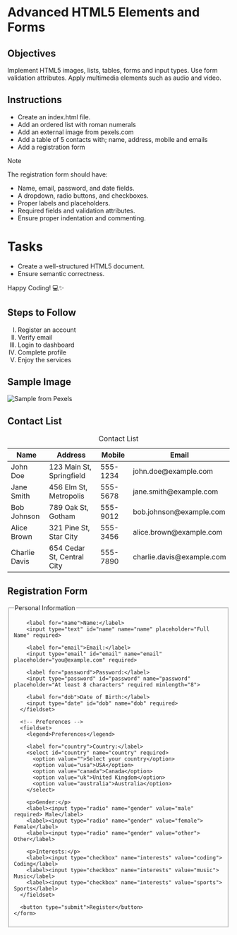 # Advanced HTML5 Elements and Forms

## Objectives
Implement HTML5 images, lists, tables, forms and input types.
Use form validation attributes.
Apply multimedia elements such as audio and video.

## Instructions

- Create an index.html file.
- Add an ordered list with roman numerals
- Add an external image from pexels.com
- Add a table of 5 contacts with; name, address, mobile and emails
- Add a registration form

>[!NOTE]
>  The registration form should have:
>- Name, email, password, and date fields.
>- A dropdown, radio buttons, and checkboxes.
>- Proper labels and placeholders.
>- Required fields and validation attributes.
>- Ensure proper indentation and commenting.
 
# Tasks
- Create a well-structured HTML5 document.
- Ensure semantic correctness.

Happy Coding! 💻✨


<!DOCTYPE html>
<html lang="en">
<head>
  <meta charset="UTF-8">
  <meta name="viewport" content="width=device-width, initial-scale=1.0">
  <title>Contact List and Registration</title>
</head>
<body>
  <!-- Steps to Follow -->
  <section>
    <h2>Steps to Follow</h2>
    <ol type="I">
      <li>Register an account</li>
      <li>Verify email</li>
      <li>Login to dashboard</li>
      <li>Complete profile</li>
      <li>Enjoy the services</li>
    </ol>
  </section>

  <!-- Sample Image -->
  <section>
    <h2>Sample Image</h2>
    <img src="https://images.pexels.com/photos/414171/pexels-photo-414171.jpeg" alt="Sample from Pexels">
  </section>

  <!-- Contact List -->
  <section>
    <h2>Contact List</h2>
    <table>
      <caption>Contact List</caption>
      <thead>
        <tr>
          <th>Name</th>
          <th>Address</th>
          <th>Mobile</th>
          <th>Email</th>
        </tr>
      </thead>
      <tbody>
        <tr>
          <td>John Doe</td>
          <td>123 Main St, Springfield</td>
          <td>555-1234</td>
          <td>john.doe@example.com</td>
        </tr>
        <tr>
          <td>Jane Smith</td>
          <td>456 Elm St, Metropolis</td>
          <td>555-5678</td>
          <td>jane.smith@example.com</td>
        </tr>
        <tr>
          <td>Bob Johnson</td>
          <td>789 Oak St, Gotham</td>
          <td>555-9012</td>
          <td>bob.johnson@example.com</td>
        </tr>
        <tr>
          <td>Alice Brown</td>
          <td>321 Pine St, Star City</td>
          <td>555-3456</td>
          <td>alice.brown@example.com</td>
        </tr>
        <tr>
          <td>Charlie Davis</td>
          <td>654 Cedar St, Central City</td>
          <td>555-7890</td>
          <td>charlie.davis@example.com</td>
        </tr>
      </tbody>
    </table>
  </section>

  <!-- Registration Form -->
  <section>
    <h2>Registration Form</h2>
    <form action="#" method="post">
      <!-- Personal Information -->
      <fieldset>
        <legend>Personal Information</legend>

        <label for="name">Name:</label>
        <input type="text" id="name" name="name" placeholder="Full Name" required>

        <label for="email">Email:</label>
        <input type="email" id="email" name="email" placeholder="you@example.com" required>

        <label for="password">Password:</label>
        <input type="password" id="password" name="password" placeholder="At least 8 characters" required minlength="8">

        <label for="dob">Date of Birth:</label>
        <input type="date" id="dob" name="dob" required>
      </fieldset>

      <!-- Preferences -->
      <fieldset>
        <legend>Preferences</legend>

        <label for="country">Country:</label>
        <select id="country" name="country" required>
          <option value="">Select your country</option>
          <option value="usa">USA</option>
          <option value="canada">Canada</option>
          <option value="uk">United Kingdom</option>
          <option value="australia">Australia</option>
        </select>

        <p>Gender:</p>
        <label><input type="radio" name="gender" value="male" required> Male</label>
        <label><input type="radio" name="gender" value="female"> Female</label>
        <label><input type="radio" name="gender" value="other"> Other</label>

        <p>Interests:</p>
        <label><input type="checkbox" name="interests" value="coding"> Coding</label>
        <label><input type="checkbox" name="interests" value="music"> Music</label>
        <label><input type="checkbox" name="interests" value="sports"> Sports</label>
      </fieldset>

      <button type="submit">Register</button>
    </form>
  </section>
</body>
</html>
